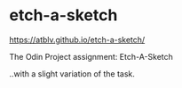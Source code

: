 # etch-a-sketch

https://atblv.github.io/etch-a-sketch/

The Odin Project assignment: Etch-A-Sketch

..with a slight variation of the task.
